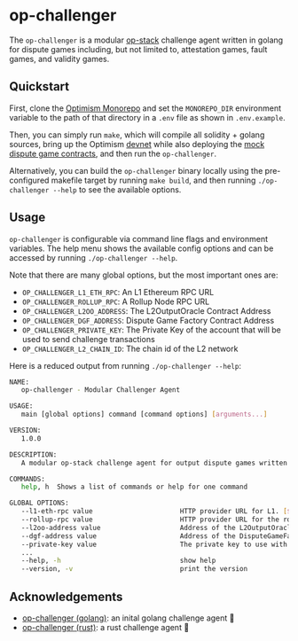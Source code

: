 # op-challenger

The `op-challenger` is a modular [op-stack](https://stack.optimism.io/) challenge agent written in golang for dispute games including, but not limited to, attestation games, fault games, and validity games.

## Quickstart

First, clone the [Optimism Monorepo](https://github.com/ethereum-optimism/optimism) and set the `MONOREPO_DIR` environment variable to the path of that directory in a `.env` file as shown in `.env.example`.

Then, you can simply run `make`, which will compile all solidity + golang sources, bring up the Optimism [devnet](https://github.com/ethereum-optimism/optimism/blob/develop/ops-bedrock/devnet-up.sh) while also deploying the [mock dispute game contracts](./contracts), and then run the `op-challenger`.

Alternatively, you can build the `op-challenger` binary locally using the pre-configured makefile target by running `make build`, and then running `./op-challenger --help` to see the available options.

## Usage

`op-challenger` is configurable via command line flags and environment variables. The help menu shows the available config options and can be accessed by running `./op-challenger --help`.

Note that there are many global options, but the most important ones are:

- `OP_CHALLENGER_L1_ETH_RPC`: An L1 Ethereum RPC URL
- `OP_CHALLENGER_ROLLUP_RPC`: A Rollup Node RPC URL
- `OP_CHALLENGER_L2OO_ADDRESS`: The L2OutputOracle Contract Address
- `OP_CHALLENGER_DGF_ADDRESS`: Dispute Game Factory Contract Address
- `OP_CHALLENGER_PRIVATE_KEY`: The Private Key of the account that will be used to send challenge transactions
- `OP_CHALLENGER_L2_CHAIN_ID`: The chain id of the L2 network

Here is a reduced output from running `./op-challenger --help`:

```bash
NAME:
   op-challenger - Modular Challenger Agent

USAGE:
   main [global options] command [command options] [arguments...]

VERSION:
   1.0.0

DESCRIPTION:
   A modular op-stack challenge agent for output dispute games written in golang.

COMMANDS:
   help, h  Shows a list of commands or help for one command

GLOBAL OPTIONS:
   --l1-eth-rpc value                      HTTP provider URL for L1. [$OP_CHALLENGER_L1_ETH_RPC]
   --rollup-rpc value                      HTTP provider URL for the rollup node. [$OP_CHALLENGER_ROLLUP_RPC]
   --l2oo-address value                    Address of the L2OutputOracle contract. [$OP_CHALLENGER_L2OO_ADDRESS]
   --dgf-address value                     Address of the DisputeGameFactory contract. [$OP_CHALLENGER_DGF_ADDRESS]
   --private-key value                     The private key to use with the service. Must not be used with mnemonic. [$OP_CHALLENGER_PRIVATE_KEY]
   ...
   --help, -h                              show help
   --version, -v                           print the version
```

## Acknowledgements

- [op-challenger (golang)](https://github.com/refcell/op-challenger): an inital golang challenge agent 🚀
- [op-challenger (rust)](https://github.com/clabby/op-challenger): a rust challenge agent 🦀


